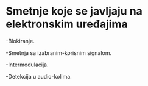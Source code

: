 # Smetnje koje se javljaju na elektronskim uređajima

-Blokiranje.

-Smetnja sa izabranim-korisnim signalom.

-Intermodulacija.

-Detekcija u audio-kolima.

